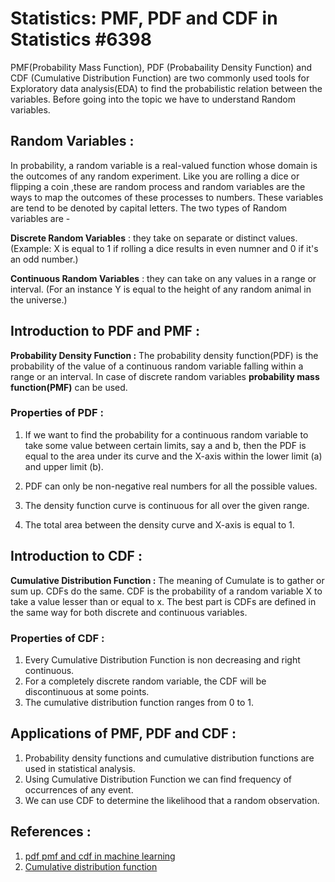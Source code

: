 # Statistics: PMF, PDF and CDF in Statistics #6398

PMF(Probability Mass Function), PDF (Probabaility Density Function) and CDF (Cumulative Distribution Function) are two commonly used tools for Exploratory data analysis(EDA) to find the probabilistic relation between the variables. Before going into the topic we have to understand Random variables.

## Random Variables :

In probability, a random variable is a real-valued function whose domain is the outcomes of any random experiment. Like you are rolling a dice or flipping a coin ,these are random process and random variables are the ways to map the outcomes of these processes to numbers. These variables are tend to be denoted by capital letters. The two types of Random variables are -

<b>Discrete Random Variables</b> : they take on separate or distinct values. (Example: X is equal to 1 if rolling a dice results in even numner and 0 if it's an odd number.)

<b>Continuous Random Variables</b> : they can take on any values in a range or interval. (For an instance Y is equal to the height of any random animal in the universe.)

## Introduction to PDF and PMF :

<b>Probability Density Function :</b> The probability density function(PDF) is the probability of the value of a continuous random variable falling within a range or an interval. In case of discrete random variables <b>probability mass function(PMF)</b> can be used.

### Properties of PDF :

1. If we want to find the probability for a continuous random variable to take some value between certain limits, say a and b, then the PDF is equal to the area under its curve and the X-axis within the lower limit (a) and upper limit (b). 

2. PDF can only be non-negative real numbers for all the possible values.

3. The density function curve is continuous for all over the given range.

4. The total area between the density curve and X-axis is equal to 1.

## Introduction to CDF :

<b>Cumulative Distribution Function :</b> The meaning of Cumulate is to gather or sum up. CDFs do the same. CDF is the probability of a random variable X to take a value lesser than or equal to x. The best part is CDFs are defined in the same way for both discrete and continuous variables.

### Properties of CDF :

1. Every Cumulative Distribution Function is non decreasing and right continuous.
2. For a completely discrete random variable, the CDF  will be discontinuous at some points.
3. The cumulative distribution function ranges from 0 to 1.

## Applications of PMF, PDF and CDF :

1. Probability density functions and cumulative distribution functions are used in statistical analysis.
2. Using Cumulative Distribution Function we can find frequency of occurrences of any event.
3. We can use CDF to determine the likelihood that a random observation.

## References :

1. [pdf pmf and cdf in machine learning](https://medium.com/analytics-vidhya/pdf-pmf-and-cdf-in-machine-learning-225b41242abe)
2. [Cumulative distribution function](https://en.wikipedia.org/wiki/Cumulative_distribution_function)
